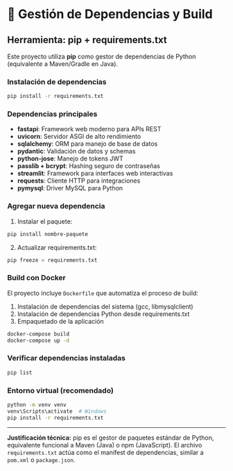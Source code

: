 # 🔧 Gestión de Dependencias y Build

## Herramienta: pip + requirements.txt

Este proyecto utiliza **pip** como gestor de dependencias de Python (equivalente a Maven/Gradle en Java).

### Instalación de dependencias

```bash
pip install -r requirements.txt
```

### Dependencias principales

- **fastapi**: Framework web moderno para APIs REST
- **uvicorn**: Servidor ASGI de alto rendimiento
- **sqlalchemy**: ORM para manejo de base de datos
- **pydantic**: Validación de datos y schemas
- **python-jose**: Manejo de tokens JWT
- **passlib + bcrypt**: Hashing seguro de contraseñas
- **streamlit**: Framework para interfaces web interactivas
- **requests**: Cliente HTTP para integraciones
- **pymysql**: Driver MySQL para Python

### Agregar nueva dependencia

1. Instalar el paquete:

```bash
pip install nombre-paquete
```

2. Actualizar requirements.txt:

```bash
pip freeze > requirements.txt
```

### Build con Docker

El proyecto incluye `Dockerfile` que automatiza el proceso de build:

1. Instalación de dependencias del sistema (gcc, libmysqlclient)
2. Instalación de dependencias Python desde requirements.txt
3. Empaquetado de la aplicación

```bash
docker-compose build
docker-compose up -d
```

### Verificar dependencias instaladas

```bash
pip list
```

### Entorno virtual (recomendado)

```bash
python -m venv venv
venv\Scripts\activate  # Windows
pip install -r requirements.txt
```

---

**Justificación técnica:** pip es el gestor de paquetes estándar de Python, equivalente funcional a Maven (Java) o npm (JavaScript). El archivo `requirements.txt` actúa como el manifest de dependencias, similar a `pom.xml` o `package.json`.
